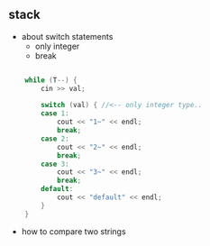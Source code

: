 
## stack

* about switch statements
  - only integer
  - break
``` c++

	while (T--) {
		cin >> val;
    
		switch (val) { //<-- only integer type..
		case 1:
			cout << "1~" << endl;
			break;
		case 2:
			cout << "2~" << endl;
			break;
		case 3:
			cout << "3~" << endl;
			break;
		default:
			cout << "default" << endl;
		}
	}
```
* how to compare two strings
